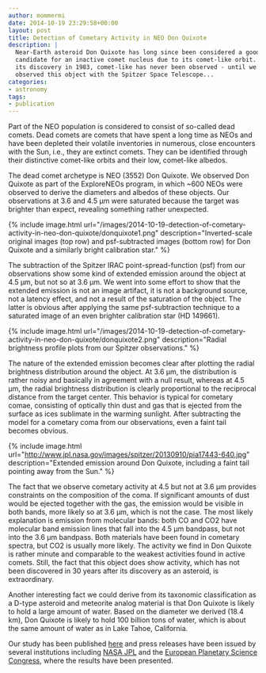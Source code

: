 ```yaml
---
author: mommermi
date: 2014-10-19 23:29:58+00:00
layout: post
title: Detection of Cometary Activity in NEO Don Quixote
description: |
  Near-Earth asteroid Don Quixote has long since been considered a good
  candidate for an inactive comet nucleus due to its comet-like orbit. Since
  its discovery in 1983, comet-like has never been observed - until we
  observed this object with the Spitzer Space Telescope...
categories:
- astronomy
tags:
- publication
---
```


Part of the NEO population is considered to consist of so-called dead comets. Dead comets are comets that have spent a long time as NEOs and have been depleted their volatile inventories in numerous, close encounters with the Sun, i.e., they are extinct comets. They can be identified through their distinctive comet-like orbits and their low, comet-like albedos.

The dead comet archetype is NEO (3552) Don Quixote. We observed Don Quixote as part of the ExploreNEOs program, in which ~600 NEOs were observed to derive the diameters and albedos of these objects. Our observations at 3.6 and 4.5 µm were saturated because the target was brighter than expect, revealing something rather unexpected.

{% include image.html url="/images/2014-10-19-detection-of-cometary-activity-in-neo-don-quixote/donquixote1.png" description="Inverted-scale original images (top row) and psf-subtracted images (bottom row) for Don Quixote and a similarly bright calibration star." %}

The subtraction of the Spitzer IRAC point-spread-function (psf) from our observations show some kind of extended emission around the object at 4.5 µm, but not so at 3.6 µm. We went into some effort to show that the extended emission is not an image artifact, it is not a background source, not a latency effect, and not a result of the saturation of the object. The latter is obvious after applying the same psf-subtraction technique to a saturated image of an even brighter calibration star (HD 149661).

{% include image.html url="/images/2014-10-19-detection-of-cometary-activity-in-neo-don-quixote/donquixote2.png" description="Radial brightness profile plots from our Spitzer observations." %}

The nature of the extended emission becomes clear after plotting the radial brightness distribution around the object. At 3.6 µm, the distribution is rather noisy and basically in agreement with a null result, whereas at 4.5 µm, the radial brightness distribution is clearly proportional to the reciprocal distance from the target center. This behavior is typical for cometary comae, consisting of optically thin dust and gas that is ejected from the surface as ices sublimate in the warming sunlight. After subtracting the model for a cometary coma from our observations, even a faint tail becomes obvious.

{% include image.html url="http://www.jpl.nasa.gov/images/spitzer/20130910/pia17443-640.jpg" description="Extended emission around Don Quixote, including a faint tail pointing away from the Sun." %}

The fact that we observe cometary activity at 4.5 but not at 3.6 µm provides constraints on the composition of the coma. If significant amounts of dust would be ejected together with the gas, the emission would be visible in both bands, more likely so at 3.6 µm, which is not the case. The most likely explanation is emission from molecular bands: both CO and CO2 have molecular band emission lines that fall into the 4.5 µm bandpass, but not into the 3.6 µm bandpass. Both materials have been found in cometary spectra, but CO2 is usually more likely. The activity we find in Don Quixote is rather minute and comparable to the weakest activities found in active comets. Still, the fact that this object does show activity, which has not been discovered in 30 years after its discovery as an asteroid, is extraordinary.

Another interesting fact we could derive from its taxonomic classification as a D-type asteroid and meteorite analog material is that Don Quixote is likely to hold a large amount of water. Based on the diameter we derived (18.4 km), Don Quixote is likely to hold 100 billion tons of water, which is about the same amount of water as in Lake Tahoe, California.

Our study has been published [here](http://adsabs.harvard.edu/abs/2014ApJ...781...25M) and press releases have been issued by several institutions including [NASA JPL](http://www.jpl.nasa.gov/news/news.php?release=2013-274) and the [European Planetary Science Congress](http://www.europlanet-eu.org/epsc2013/76-epsc2013/media-press/619-don-quixote-revealed-as-a-comet-hiding-in-plain-sight), where the results have been presented.
